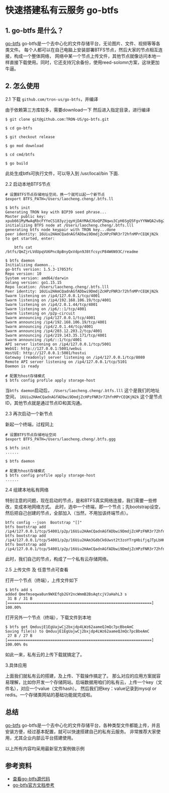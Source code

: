 # 快速搭建私有云服务 go-btfs

## 1. go-btfs 是什么？
[go-btfs](github.com/tron-us/go-btfs) go-btfs是一个去中心化的文件存储平台，无论图片、文件、视频等等各类文件。
每个人都可以在自己电脑上安装部署BTFS节点，然后大家的节点相互连接，构成一个整体网络，
网络中某一个节点上传文件，其他节点就像访问本地一样直接下载使用。同时，它还支持冗余备份，使用reed-solomn方案，这块更加牛逼。

## 2. 怎么使用

2.1 下载 `github.com/tron-us/go-btfs`，并编译

由于依赖第三方库较多，需要download一下
然后进入指定目录，进行编译

```shell
$ git clone git@github.com:TRON-US/go-btfs.git

$ cd go-btfs

$ git checkout release

$ go mod download

$ cd cmd/btfs

$ go build

``` 

此处生成btfs可执行文件，可以导入到 /usr/local/bin 下面.

2.2 启动本地BTFS节点

```shell
# 设置BTFS节点存储地址空间，换一个就可以起一个新节点
$export BTFS_PATH=/Users/laocheng.cheng/.btfs.ll

$ btfs init 
Generating TRON key with BIP39 seed phrase...
Master public key:  xpub661MyMwAqRbcFYYeCS183yzjqyHjDAYMAdJ6oQPZNqwu3CyH6SgQ5FgvYYNWQA2v8gZWkZJ25Lr4gKuGHf21izyQ5s7aKjMuHGPRJ7AeGpq
initializing BTFS node at /Users/laocheng.cheng/.btfs.lll
generating btfs node keypair with TRON key...done
peer identity: 16Uiu2HAmCQadnAGfADbwi9DmdjZcHPzFNR3r72hfnMPrCEQKjN2k
to get started, enter:

	btfs cat /btfs/QmZjrLVdUpqVU6Pnc8pBnyQxVdpn9J8tfcsycP84W6N93C/readme

$ btfs daemon
Initializing daemon...
go-btfs version: 1.5.3-17053fc
Repo version: 10
System version: amd64/darwin
Golang version: go1.15.15
Repo location: /Users/laocheng.cheng/.btfs.lll
Peer identity: 16Uiu2HAmCQadnAGfADbwi9DmdjZcHPzFNR3r72hfnMPrCEQKjN2k
Swarm listening on /ip4/127.0.0.1/tcp/4001
Swarm listening on /ip4/192.168.106.19/tcp/4001
Swarm listening on /ip4/2.0.1.44/tcp/4001
Swarm listening on /ip6/::1/tcp/4001
Swarm listening on /p2p-circuit
Swarm announcing /ip4/127.0.0.1/tcp/4001
Swarm announcing /ip4/192.168.106.19/tcp/4001
Swarm announcing /ip4/2.0.1.44/tcp/4001
Swarm announcing /ip4/203.12.203.2/tcp/4001
Swarm announcing /ip4/219.143.35.171/tcp/4001
Swarm announcing /ip6/::1/tcp/4001
API server listening on /ip4/127.0.0.1/tcp/5001
WebUI: http://127.0.0.1:5001/webui
HostUI: http://127.0.0.1:5001/hostui
Gateway (readonly) server listening on /ip4/127.0.0.1/tcp/8080
Remote API server listening on /ip4/127.0.0.1/tcp/5101
Daemon is ready

# 配置为host存储模式
$ btfs config profile apply storage-host

```

当`btfs daemon`启动后，
`/Users/laocheng.cheng/.btfs.lll` 这个是我们的地址空间，
`16Uiu2HAmCQadnAGfADbwi9DmdjZcHPzFNR3r72hfnMPrCEQKjN2k` 这个是节点ID，其他节点就是通过节点ID和其沟通。

2.3 再次启动一个新节点

新起一个终端，过程同上
```shell
# 设置BTFS节点存储地址空间
$export BTFS_PATH=/Users/laocheng.cheng/.btfs.ggg

$ btfs init 
......

$ btfs daemon

# 配置为host存储模式
$ btfs config profile apply storage-host
......

```

2.4 组建本地私有网络

特别注意的问题，现在启动的节点，是和BTFS真实网络连接，我们需要一些修改，变成本地网络方式。
此时，选中一个终端，即一个节点；先bootstrap设空，然后把自己创建的节点，全部加入（当然，不用加该终端节点）。
```shell
btfs config --json  Bootstrap "[]"
btfs bootstrap add /ip4/127.0.0.1/tcp/54001/p2p/16Uiu2HAmCQadnAGfADbwi9DmdjZcHPzFNR3r72hfnMPrCEQKjN2k
btfs bootstrap add /ip4/127.0.0.1/tcp/54001/p2p/16Uiu2HAm3GdbCk6Uwst2t3zoYTrgHbifjqJTpLbHHUUPBcBT8oqC
btfs bootstrap add /ip4/127.0.0.1/tcp/54001/p2p/16Uiu2HAmCQadnAGfADbwi9DmdjZcHPzFNR3r72hfnMPrCEQKjN2k
```

此时，我们自己的节点，构成了一个私有云存储网络。


2.5 上传文件 及 任意节点可查看

打开一个节点（终端），上传文件如下

```shell
$ btfs add s
added Qmefmseqwa8un9WXEfqb2GY2ncWmmB2BsAqtcjVJaHahL3 s
 31 B / 31 B [================================================================] 100.00%
```

打开另外一个节点（终端），下载文件到本地

```shell
$ btfs get QmduujE1EgUajwCj2bxjdp4LWz62aameQJmQc7pcBbeAmC
Saving file(s) to QmduujE1EgUajwCj2bxjdp4LWz62aameQJmQc7pcBbeAmC
 27 B / 27 B [================================================================] 100.00% 0s
```

如此一来，私有云的上传下载就搞定了。

3.具体应用

上面我们就私有云的搭建，及上传、下载操作搞定了。
那么对应的应用方案就容易理解，比如你开发一个存储网站。后端数据用咱们的私有云，上传一个key（文件名），对应一个value（文件hash）。
然后我们把key：value记录到mysql or redis。一个存储类网站的基础功能就完成啦。


## 总结

[go-btfs](github.com/tron-us/go-btfs) go-btfs是一个去中心化的文件存储平台，各种类型文件都能上传，并且安装方便，经过基本配置，就可以快速搭建自己的私有云服务。
非常推荐大家使用，尤其企业内部云平台搭建使用。


以上所有内容均采用最新官方案例做示例
## 参考资料

- [查看go-btfs源代码](github.com/tron-us/go-btfs)
- [go-btfs官方文档参考](https://docs.btfs.io/docs)
